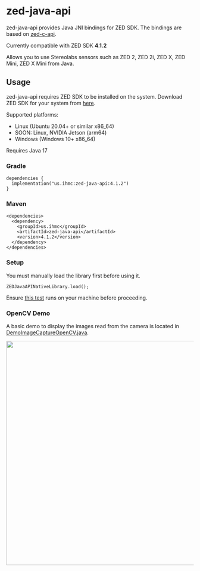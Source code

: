 # zed-java-api
zed-java-api provides Java JNI bindings for ZED SDK. The bindings are based on [zed-c-api](https://github.com/stereolabs/zed-c-api).

Currently compatible with ZED SDK **4.1.2**

Allows you to use Stereolabs sensors such as ZED 2, ZED 2i, ZED X, ZED Mini, ZED X Mini from Java.
## Usage
zed-java-api requires ZED SDK to be installed on the system. Download ZED SDK for your system from [here](https://www.stereolabs.com/developers/release).

Supported platforms:
- Linux (Ubuntu 20.04+ or similar x86_64)
- SOON: Linux, NVIDIA Jetson (arm64)
- Windows (Windows 10+ x86_64)

Requires Java 17
### Gradle
```
dependencies {
  implementation("us.ihmc:zed-java-api:4.1.2")
}
```
### Maven
```
<dependencies>
  <dependency>
    <groupId>us.ihmc</groupId>
    <artifactId>zed-java-api</artifactId>
    <version>4.1.2</version>
  </dependency>
</dependencies>
```
### Setup
You must manually load the library first before using it.
```
ZEDJavaAPINativeLibrary.load();
```
Ensure [this test](https://github.com/ihmcrobotics/zed-java-api/blob/main/src/test/java/us/ihmc/zed/test/TestNativeLibraryLoads.java) runs on your machine before proceeding.

### OpenCV Demo
A basic demo to display the images read from the camera is located in [DemoImageCaptureOpenCV.java](https://github.com/ihmcrobotics/zed-java-api/blob/main/src/test/java/us/ihmc/zed/test/DemoImageCaptureOpenCV.java).
<p align="center">
  <img src="https://github.com/ihmcrobotics/zed-java-api/assets/30220598/a040c614-f7ed-4475-bd86-5b1feee497f0" width="600px">
</p>
